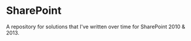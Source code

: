 # SharePoint
A repository for solutions that I've written over time for SharePoint 2010 &amp; 2013.
